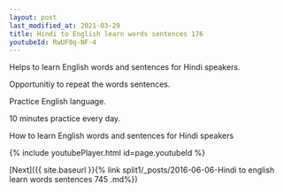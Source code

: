 ```yaml
---
layout: post
last_modified_at: 2021-03-29
title: Hindi to English learn words sentences 176 
youtubeId: RwUF0q-NF-4
---
```

 
 
Helps to learn English words and sentences for Hindi speakers.

Opportunitiy to repeat the words sentences. 

Practice English language. 
 
10 minutes practice every day. 
 
How to learn English words and sentences for Hindi speakers 
 
{% include youtubePlayer.html id=page.youtubeId %}
 
 
[Next]({{ site.baseurl }}{% link  split1/_posts/2016-06-06-Hindi to english learn words sentences 745 .md%})
 
